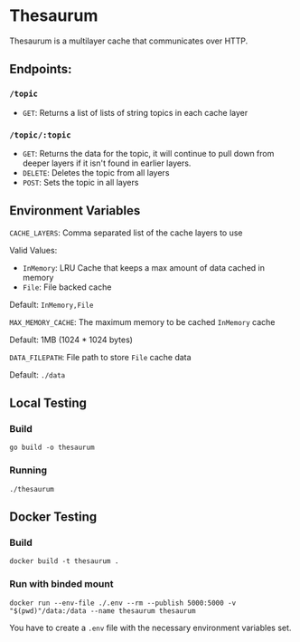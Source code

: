 # Thesaurum

Thesaurum is a multilayer cache that communicates over HTTP.

## Endpoints:

### `/topic`

- `GET`: Returns a list of lists of string topics in each cache layer

### `/topic/:topic`

- `GET`: Returns the data for the topic, it will continue to pull down from
  deeper layers if it isn't found in earlier layers.
- `DELETE`: Deletes the topic from all layers
- `POST`: Sets the topic in all layers

## Environment Variables

`CACHE_LAYERS`: Comma separated list of the cache layers to use

Valid Values:

- `InMemory`: LRU Cache that keeps a max amount of data cached in memory
- `File`: File backed cache

Default: `InMemory,File`

`MAX_MEMORY_CACHE`: The maximum memory to be cached `InMemory` cache

Default: 1MB (1024 * 1024 bytes)

`DATA_FILEPATH`: File path to store `File` cache data

Default: `./data`

## Local Testing

### Build

`go build -o thesaurum`

### Running

`./thesaurum`

## Docker Testing

### Build

`docker build -t thesaurum .`

### Run with binded mount

`docker run --env-file ./.env --rm --publish 5000:5000 -v "$(pwd)"/data:/data --name thesaurum thesaurum`

You have to create a `.env` file with the necessary environment variables set.
